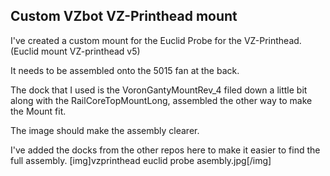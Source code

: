 ## Custom VZbot VZ-Printhead mount
I've created a custom mount for the Euclid Probe for the VZ-Printhead. (Euclid mount VZ-printhead v5)

It needs to be assembled onto the 5015 fan at the back.

The dock that I used is the VoronGantyMountRev_4 filed down a little bit along with the RailCoreTopMountLong, assembled the other way to make the Mount fit.

The image should make the assembly clearer.

I've added the docks from the other repos here to make it easier to find the full assembly.
[img]vzprinthead euclid probe asembly.jpg[/img]
